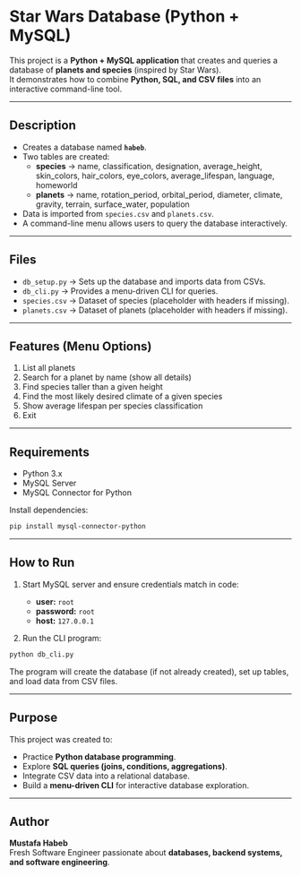 # Star Wars Database (Python + MySQL)

This project is a **Python + MySQL application** that creates and queries a database of **planets and species** (inspired by Star Wars).  
It demonstrates how to combine **Python, SQL, and CSV files** into an interactive command-line tool.

---

##  Description
- Creates a database named **`habeb`**.  
- Two tables are created:
  - **species** → name, classification, designation, average_height, skin_colors, hair_colors, eye_colors, average_lifespan, language, homeworld  
  - **planets** → name, rotation_period, orbital_period, diameter, climate, gravity, terrain, surface_water, population  
- Data is imported from `species.csv` and `planets.csv`.  
- A command-line menu allows users to query the database interactively.

---

##  Files
- `db_setup.py` → Sets up the database and imports data from CSVs.  
- `db_cli.py` → Provides a menu-driven CLI for queries.  
- `species.csv` → Dataset of species (placeholder with headers if missing).  
- `planets.csv` → Dataset of planets (placeholder with headers if missing).  

---

##  Features (Menu Options)
1. List all planets  
2. Search for a planet by name (show all details)  
3. Find species taller than a given height  
4. Find the most likely desired climate of a given species  
5. Show average lifespan per species classification  
6. Exit  

---

##  Requirements
- Python 3.x  
- MySQL Server  
- MySQL Connector for Python  

Install dependencies:
```bash
pip install mysql-connector-python
```

---

##  How to Run
1. Start MySQL server and ensure credentials match in code:
   - **user:** `root`
   - **password:** `root`
   - **host:** `127.0.0.1`

2. Run the CLI program:
```bash
python db_cli.py
```

The program will create the database (if not already created), set up tables, and load data from CSV files.

---

##  Purpose
This project was created to:
- Practice **Python database programming**.  
- Explore **SQL queries (joins, conditions, aggregations)**.  
- Integrate CSV data into a relational database.  
- Build a **menu-driven CLI** for interactive database exploration.  

---

##  Author
**Mustafa Habeb**  
Fresh Software Engineer passionate about **databases, backend systems, and software engineering**.
